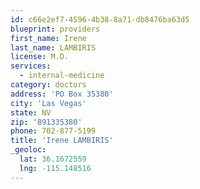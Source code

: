 ```yaml
---
id: c66e2ef7-4596-4b38-8a71-db8476ba63d5
blueprint: providers
first_name: Irene
last_name: LAMBIRIS
license: M.D.
services:
  - internal-medicine
category: doctors
address: 'PO Box 35380'
city: 'Las Vegas'
state: NV
zip: '891335380'
phone: 702-877-5199
title: 'Irene LAMBIRIS'
_geoloc:
  lat: 36.1672559
  lng: -115.148516
---
```

